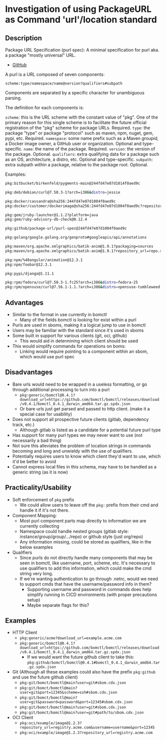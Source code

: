 # Investigation of using PackageURL as Command 'url'/location standard

## Description

Package URL Specification (purl spec): A minimal specification for purl aka. a package "mostly universal" URL.

- [GitHub](https://github.com/package-url/purl-spec)

A purl is a URL composed of seven components:

`scheme:type/namespace/name@version?qualifiers#subpath`

Components are separated by a specific character for unambiguous parsing.

The definition for each components is:

`scheme`: this is the URL scheme with the constant value of "pkg". One of the primary reason for this single scheme is to facilitate the future official registration of the "pkg" scheme for package URLs. Required.
`type`: the package "type" or package "protocol" such as maven, npm, nuget, gem, pypi, etc. Required.
`namespace`: some name prefix such as a Maven groupid, a Docker image owner, a GitHub user or organization. Optional and type-specific.
`name`: the name of the package. Required.
`version`: the version of the package. Optional.
`qualifiers`: extra qualifying data for a package such as an OS, architecture, a distro, etc. Optional and type-specific.
`subpath`: extra subpath within a package, relative to the package root. Optional.

Examples:

```bash
pkg:bitbucket/birkenfeld/pygments-main@244fd47e07d1014f0aed9c

pkg:deb/debian/curl@7.50.3-1?arch=i386&distro=jessie

pkg:docker/cassandra@sha256:244fd47e07d1004f0aed9c
pkg:docker/customer/dockerimage@sha256:244fd47e07d1004f0aed9c?repository_url=gcr.io

pkg:gem/jruby-launcher@1.1.2?platform=java
pkg:gem/ruby-advisory-db-check@0.12.4

pkg:github/package-url/purl-spec@244fd47e07d1004f0aed9c

pkg:golang/google.golang.org/genproto#googleapis/api/annotations

pkg:maven/org.apache.xmlgraphics/batik-anim@1.9.1?packaging=sources
pkg:maven/org.apache.xmlgraphics/batik-anim@1.9.1?repository_url=repo.spring.io%2Frelease

pkg:npm/%40angular/animation@12.3.1
pkg:npm/foobar@12.3.1

pkg:pypi/django@1.11.1

pkg:rpm/fedora/curl@7.50.3-1.fc25?arch=i386&distro=fedora-25
pkg:rpm/opensuse/curl@7.56.1-1.1.?arch=i386&distro=opensuse-tumbleweed
```

## Advantages

- Similar to the format in use currently in bomctl
  - Many of the fields bomctl is looking for exist within a purl
- Purls are used in sboms, making it a logical jump to use in bomctl
- Users may be familiar with the standard since it's used in sboms
- Some built in support for various clients (git, oci, github)
  - This would aid in determining which client should be used
- This would simplify commands for operations on boms:
  - Linking would require pointing to a component within an sbom, which would use purl spec

## Disadvantages

- Bare urls would need to be wrapped in a useless formatting, or go through additional processing to turn into a purl
  - `pkg:generic/bomctl@0.4.1?download_url=https://github.com/bomctl/bomctl/releases/download/v0.4.1/bomctl_0.4.1_darwin_amd64.tar.gz.spdx.json`
  - Or bare urls just get parsed and passed to http client. (make it a special case for usability)
- Does not support all prospective future clients (gitlab, dependency track, etc.)
  - Although gitlab is listed as a candidate for a potential future purl type
- Has support for many purl types we may never want to use (not necessarily a bad thing)
- Not sure this alleviates the problem of location strings in commands becoming and long and unwieldy with the use of qualifiers.
- Potentially requires users to know which client they'd want to use, which it'd be better to avoid
- Cannot express local files in this schema, may have to be handled as a generic string (as it is now)

## Practicality/Usability

- Soft enforcement of `pkg` prefix
  - We could allow users to leave off the `pkg:` prefix from their cmd and handle it if it's not there.
- Component Mapping:
  - Most purl component parts map directly to information we are currently collecting
  - Namespace could handle nested groups (gitlab style: instance/group/group/.../repo) or github style (just org/repo)
  - Any information missing, could be stored as qualifiers, like in the below examples
- Qualifiers
  - Since purls do not directly handle many components that may be seen in bomctl, like username, port, scheme, etc.
    It's necessary to use qualifiers to add this information, which could make the cmd string very long.
  - If we're wanting authentication to go through .netrc, would we need to support cmds that have the username/password info in them?
    - Supporting username and password in commands does help simplify running in CICD environments (with proper precautions setup)
    - Maybe separate flags for this?

## Examples

- HTTP Client
  - `pkg:generic/acme?download_url=example.acme.com`
  - `pkg:generic/bomctl@0.4.1?download_url=https://github.com/bomctl/bomctl/releases/download/v0.4.1/bomctl_0.4.1_darwin_amd64.tar.gz.spdx.json`
    - If we would want the future github client to take this: `pkg:github/bomctl/bomctl@0.4.1#bomctl_0.4.1_darwin_amd64.tar.gz.spdx.json`
- Git  (Although all these examples could also have the prefix `pkg:github` and use the future github client)
  - `pkg:git/bomct/bomctl@main?user=git#sbom.cdx.json`
  - `pkg:git/bomct/bomctl@main?user=git&port=12345&scheme=ssh#sbom.cdx.json`
  - `pkg:git/bomct/bomctl@main?user=git&password=password&port=12345#sbom.cdx.json`
  - `pkg:git/bomct/bomctl@main?user=git#sbom.cdx.json`
  - `pkg:git/bomct/bomctl@main?user=git#path/to/sbom.cdx.json`
- OCI Client
  - `pkg:oci/example/image@1.2.3?repository_url=registry.acme.com&username=username&port=12345`
  - `pkg:oci/example/image@1.2.3?repository_url=registry.acme.com`
